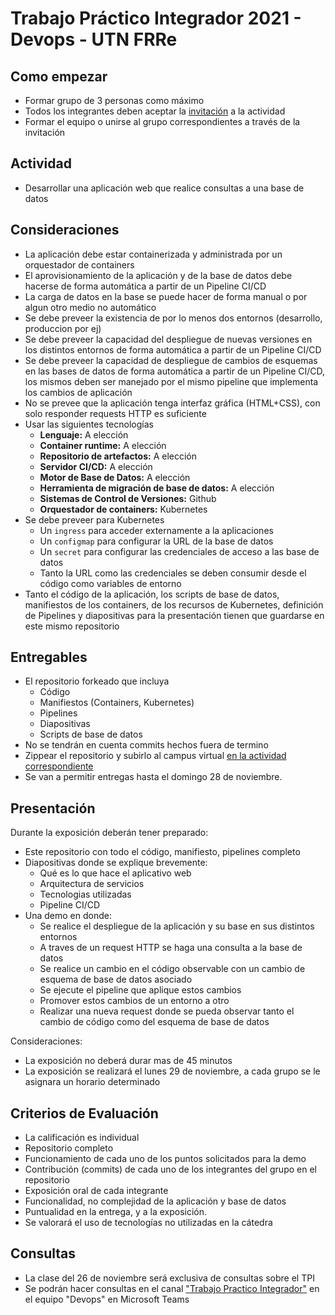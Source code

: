 # Trabajo Práctico Integrador 2021 - Devops - UTN FRRe

## Como empezar

- Formar grupo de 3 personas como máximo
- Todos los integrantes deben aceptar la [invitación](https://classroom.github.com/a/7c9L8mfI) a la actividad
- Formar el equipo o unirse al grupo correspondientes a través de la invitación

## Actividad

- Desarrollar una aplicación web que realice consultas a una base de datos

## Consideraciones

- La aplicación debe estar containerizada y administrada por un orquestador de containers
- El aprovisionamiento de la aplicación y de la base de datos debe hacerse de forma automática a partir de un Pipeline CI/CD
- La carga de datos en la base se puede hacer de forma manual o por algun otro medio no automático
- Se debe preveer la existencia de por lo menos dos entornos (desarrollo, produccion por ej)
- Se debe preveer la capacidad del despliegue de nuevas versiones en los distintos entornos de forma automática a partir de un Pipeline CI/CD
- Se debe preveer la capacidad de despliegue de cambios de esquemas en las bases de datos de forma automática a partir de un Pipeline CI/CD, los mismos deben ser manejado por el mismo pipeline que implementa los cambios de aplicación
- No se prevee que la aplicación tenga interfaz gráfica (HTML+CSS), con solo responder requests HTTP es suficiente
- Usar las siguientes tecnologías
	- **Lenguaje:** A elección
	- **Container runtime:** A elección
	- **Repositorio de artefactos:** A elección
	- **Servidor CI/CD:** A elección
	- **Motor de Base de Datos:** A elección
	- **Herramienta de migración de base de datos:** A elección
	- **Sistemas de Control de Versiones:** Github
	- **Orquestador de containers:** Kubernetes
- Se debe preveer para Kubernetes
	- Un `ingress` para acceder externamente a la aplicaciones
	- Un `configmap` para configurar la URL de la base de datos
	- Un `secret` para configurar las credenciales de acceso a las base de datos
	- Tanto la URL como las credenciales se deben consumir desde el código como variables de entorno
- Tanto el código de la aplicación, los scripts de base de datos, manifiestos de los containers, de los recursos de Kubernetes, definición de Pipelines y diapositivas para la presentación tienen que guardarse en este mismo repositorio

## Entregables

- El repositorio forkeado que incluya
	- Código
	- Manifiestos (Containers, Kubernetes)
	- Pipelines
	- Diapositivas
	- Scripts de base de datos
- No se tendrán en cuenta commits hechos fuera de termino
- Zippear el repositorio y subirlo al campus virtual [en la actividad correspondiente](https://frre.cvg.utn.edu.ar/mod/assign/view.php?id=52802)
- Se van a permitir entregas hasta el domingo 28 de noviembre.

## Presentación

Durante la exposición deberán tener preparado:

- Este repositorio con todo el código, manifiesto, pipelines completo 
- Diapositivas donde se explique brevemente:
	- Qué es lo que hace el aplicativo web
	- Arquitectura de servicios
	- Tecnologias utilizadas
	- Pipeline CI/CD
- Una demo en donde:
	- Se realice el despliegue de la aplicación y su base en sus distintos entornos
	- A traves de un request HTTP se haga una consulta a la base de datos
	- Se realice un cambio en el código observable con un cambio de esquema de base de datos asociado
	- Se ejecute el pipeline que aplique estos cambios
	- Promover estos cambios de un entorno a otro
	- Realizar una nueva request donde se pueda observar tanto el cambio de código como del esquema de base de datos

Consideraciones:

- La exposición no deberá durar mas de 45 minutos
- La exposición se realizará el lunes 29 de noviembre, a cada grupo se le asignara un horario determinado

## Criterios de Evaluación

- La calificación es individual
- Repositorio completo
- Funcionamiento de cada uno de los puntos solicitados para la demo
- Contribución (commits) de cada uno de los integrantes del grupo en el repositorio
- Exposición oral de cada integrante
- Funcionalidad, no complejidad de la aplicación y base de datos
- Puntualidad en la entrega, y a la exposición.
- Se valorará el uso de tecnologías no utilizadas en la cátedra

## Consultas

- La clase del 26 de noviembre será exclusiva de consultas sobre el TPI
- Se podrán hacer consultas en el canal ["Trabajo Practico Integrador"](https://teams.microsoft.com/l/channel/19%3a70fff4252c8d45b0a789b74268c4ad88%40thread.tacv2/Trabajo%2520Practico%2520Integrador?groupId=2aa36837-3911-4d86-ab90-23af92e6f157&tenantId=35e9cd03-43d0-4947-b582-a6965c4cb674) en el equipo "Devops" en Microsoft Teams

